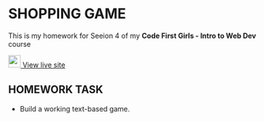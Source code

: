 # SHOPPING GAME

This is my homework for Seeion 4 of my **Code First Girls - Intro to Web Dev** course

[<img src="https://raw.githubusercontent.com/FortAwesome/Font-Awesome/6.x/svgs/solid/arrow-up-right-from-square.svg" width="25" height="25">  View live site](https://nataliejclark.github.io/shoppingGame/)

## HOMEWORK TASK

- Build a working text-based game.
